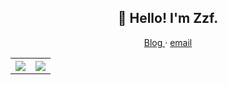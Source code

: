 ### 

<!--
**ZzfToT/ZzfToT** is a ✨ _special_ ✨ repository because its `README.md` (this file) appears on your GitHub profile.

Here are some ideas to get you started:

- 🔭 I’m currently working on ...
- 🌱 I’m currently learning ...
- 👯 I’m looking to collaborate on ...
- 🤔 I’m looking for help with ...
- 💬 Ask me about ...
- 📫 How to reach me: ...
- 😄 Pronouns: ...
- ⚡ Fun fact: ...
-->

<h2 align="center">👋 Hello! I'm Zzf.</h2>
<p align="center">
  <a href="">
  Blog
  </a>
   · 
  <a href="zhoufeizzf@163.com">
    email
   </a>
</p>

<table style="width:100%">
  <tr>
    <th><a href="https://github.com/ZzfToT">
      <img src="https://github-readme-stats.vercel.app/api?username=ZzfToT&show_icons=true&theme=vue&hide_border=true&count_private=true" />
    </a></th>
    <th><a href="https://github.com/ZzfToT">
      <img src="https://github-readme-stats.vercel.app/api/top-langs/?username=ZzfToT&layout=compact&langs_count=6&theme=vue" />
    </a></th>
  </tr>
</table>
